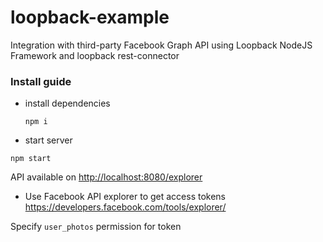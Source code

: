 # loopback-example

Integration with third-party Facebook Graph API using Loopback NodeJS Framework and loopback rest-connector


### Install guide

* install dependencies

  `npm i`
  
* start server

 `npm start`
  
API available on [http://localhost:8080/explorer](http://localhost:8080/explorer)
  
* Use Facebook API explorer to get access tokens https://developers.facebook.com/tools/explorer/

Specify `user_photos` permission for token
